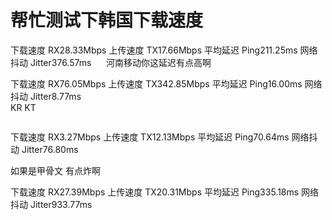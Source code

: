 # 帮忙测试下韩国下载速度


下载速度 RX28.33Mbps 上传速度 TX17.66Mbps 平均延迟 Ping211.25ms 网络抖动 Jitter376.57ms&nbsp; &nbsp;&nbsp; &nbsp;河南移动你这延迟有点高啊

下载速度 RX76.05Mbps 上传速度 TX342.85Mbps 平均延迟 Ping16.00ms 网络抖动 Jitter8.77ms<br />
KR KT

<img id="aimg_Nj8be" onclick="zoom(this, this.src, 0, 0, 0)" class="zoom" src="https://www.imageoss.com/images/2020/10/31/image1cf129895bc25220.png" onmouseover="img_onmouseoverfunc(this)" onload="thumbImg(this)" border="0" alt="" />

下载速度 RX3.27Mbps 上传速度 TX12.13Mbps 平均延迟 Ping70.64ms 网络抖动 Jitter76.80ms

如果是甲骨文 有点炸啊

下载速度 RX27.39Mbps 上传速度 TX20.31Mbps 平均延迟 Ping335.18ms 网络抖动 Jitter933.77ms
